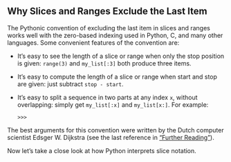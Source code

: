 ## Why Slices and Ranges Exclude the Last Item

The Pythonic convention of excluding the last item in slices and ranges works well with the zero-based indexing used in Python, C, and many other languages. Some convenient features of the convention are:

- It’s easy to see the length of a slice or range when only the stop position is given: `range(3)` and `my_list[:3]` both produce three items.
    
- It’s easy to compute the length of a slice or range when start and stop are given: just subtract `stop - start`.
    
- It’s easy to split a sequence in two parts at any index `x`, without overlapping: simply get `my_list[:x]` and `my_list[x:]`. For example:
    
    ```
    >>> 
    ```
    

The best arguments for this convention were written by the Dutch computer scientist Edsger W. Dijkstra (see the last reference in [“Further Reading”](#array_fur_reading_sec)).

Now let’s take a close look at how Python interprets slice notation.